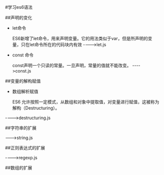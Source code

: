 #学习es6语法

##声明的变化
 - let命令
 
	ES6新增了let命令，用来声明变量。它的用法类似于var，但是所声明的变量，只在let命令所在的代码块内有效
---->let.js
 - const 命令 
 
	const声明一个只读的常量。一旦声明，常量的值就不能改变。
---->const.js

##变量的解构赋值

 - 数组解析赋值
 
	ES6 允许按照一定模式，从数组和对象中提取值，对变量进行赋值，这被称为解构（Destructuring）。

---->destructuring.js

##字符串的扩展

--->string.js

##正则表达式的扩展

---->regexp.js

##数组的扩展






 